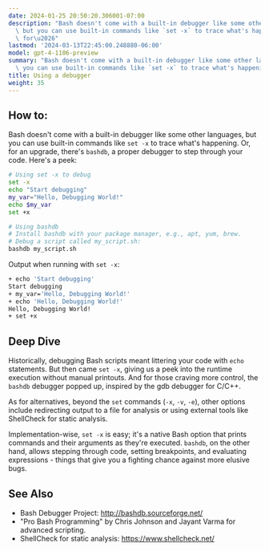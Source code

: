 ```yaml
---
date: 2024-01-25 20:50:20.306001-07:00
description: "Bash doesn't come with a built-in debugger like some other languages,\
  \ but you can use built-in commands like `set -x` to trace what's happening. Or,\
  \ for\u2026"
lastmod: '2024-03-13T22:45:00.248880-06:00'
model: gpt-4-1106-preview
summary: "Bash doesn't come with a built-in debugger like some other languages, but\
  \ you can use built-in commands like `set -x` to trace what's happening. Or, for\u2026"
title: Using a debugger
weight: 35
---
```


## How to:
Bash doesn't come with a built-in debugger like some other languages, but you can use built-in commands like `set -x` to trace what's happening. Or, for an upgrade, there's `bashdb`, a proper debugger to step through your code. Here's a peek:

```Bash
# Using set -x to debug
set -x
echo "Start debugging"
my_var="Hello, Debugging World!"
echo $my_var
set +x

# Using bashdb
# Install bashdb with your package manager, e.g., apt, yum, brew.
# Debug a script called my_script.sh:
bashdb my_script.sh
```

Output when running with `set -x`:
```Bash
+ echo 'Start debugging'
Start debugging
+ my_var='Hello, Debugging World!'
+ echo 'Hello, Debugging World!'
Hello, Debugging World!
+ set +x
```

## Deep Dive
Historically, debugging Bash scripts meant littering your code with `echo` statements. But then came `set -x`, giving us a peek into the runtime execution without manual printouts. And for those craving more control, the `bashdb` debugger popped up, inspired by the gdb debugger for C/C++.

As for alternatives, beyond the `set` commands (`-x`, `-v`, `-e`), other options include redirecting output to a file for analysis or using external tools like ShellCheck for static analysis.

Implementation-wise, `set -x` is easy; it's a native Bash option that prints commands and their arguments as they're executed. `bashdb`, on the other hand, allows stepping through code, setting breakpoints, and evaluating expressions - things that give you a fighting chance against more elusive bugs.

## See Also
- Bash Debugger Project: http://bashdb.sourceforge.net/
- "Pro Bash Programming" by Chris Johnson and Jayant Varma for advanced scripting.
- ShellCheck for static analysis: https://www.shellcheck.net/
